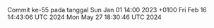 Commit ke-55 pada tanggal Sun Jan 01 14:00 2023 +0100
Fri Feb 16 14:43:06 UTC 2024
Mon May 27 18:30:46 UTC 2024
